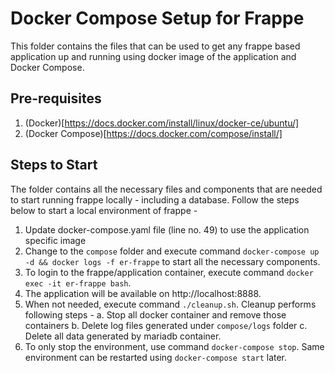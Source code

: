 # Docker Compose Setup for Frappe
This folder contains the files that can be used to get any frappe based application up and running using docker image of the application and Docker Compose.

## Pre-requisites
1. (Docker)[https://docs.docker.com/install/linux/docker-ce/ubuntu/]
2. (Docker Compose)[https://docs.docker.com/compose/install/]

## Steps to Start
The folder contains all the necessary files and components that are needed to start running frappe locally - including a database. Follow the steps below to start a local environment of frappe -

1. Update docker-compose.yaml file (line no. 49) to use the application specific image
2. Change to the `compose` folder and execute command `docker-compose up -d && docker logs -f er-frappe` to start all the necessary components.
3. To login to the frappe/application container, execute command `docker exec -it er-frappe bash`.
4. The application will be available on http://localhost:8888.
5. When not needed, execute command `./cleanup.sh`. Cleanup performs following steps -
    a. Stop all docker container and remove those containers
    b. Delete log files generated under `compose/logs` folder
    c. Delete all data generated by mariadb container.
6. To only stop the environment, use command `docker-compose stop`. Same environment can be restarted using `docker-compose start` later.

